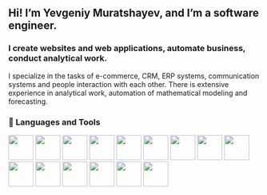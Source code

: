 ## Hi! I’m Yevgeniy Muratshayev, and I’m a software engineer.


### I create websites and web applications, automate business, conduct analytical work.

I specialize in the tasks of e-commerce, CRM, ERP systems, communication systems and people interaction with each other.
There is extensive experience in analytical work, automation of mathematical modeling and forecasting. 

### 🧰 Languages and Tools
<p float="left">
<img src="https://cdn.jsdelivr.net/gh/devicons/devicon/icons/php/php-plain.svg" style="width: 50px" />
<img src="https://cdn.jsdelivr.net/gh/devicons/devicon/icons/javascript/javascript-original.svg" style="width: 50px" />
<img src="https://muratshaev.me/wp-content/uploads/2023/03/python.png" style="width: 50px">
<img src="https://cdn.jsdelivr.net/gh/devicons/devicon/icons/wordpress/wordpress-plain-wordmark.svg" style="width: 50px" />
<img src="https://cdn.jsdelivr.net/gh/devicons/devicon/icons/react/react-original-wordmark.svg" style="width: 50px" />
<img src="https://cdn.jsdelivr.net/gh/devicons/devicon/icons/nextjs/nextjs-original-wordmark.svg" style="width: 50px" />
<img src="https://cdn.jsdelivr.net/gh/devicons/devicon/icons/bootstrap/bootstrap-original.svg" style="width: 50px" />
<img src="https://cdn.jsdelivr.net/gh/devicons/devicon/icons/css3/css3-original.svg" style="width: 50px" />
<img src="https://cdn.jsdelivr.net/gh/devicons/devicon/icons/docker/docker-original.svg" style="width: 50px" />
<img src="https://cdn.jsdelivr.net/gh/devicons/devicon/icons/html5/html5-original.svg" style="width: 50px" />
<img src="https://cdn.jsdelivr.net/gh/devicons/devicon/icons/linux/linux-original.svg" style="width: 50px" />
<img src="https://cdn.jsdelivr.net/gh/devicons/devicon/icons/mysql/mysql-original.svg" style="width: 50px" />
<img src="https://cdn.jsdelivr.net/gh/devicons/devicon/icons/android/android-plain-wordmark.svg" style="width: 50px" />
<img src="https://cdn.jsdelivr.net/gh/devicons/devicon/icons/googlecloud/googlecloud-original.svg" style="width: 50px" />
<img src="https://cdn.jsdelivr.net/gh/devicons/devicon/icons/github/github-original.svg" style="width: 50px" />
</p>

<!---
yevgeniymuratshayev/yevgeniymuratshayev is a ✨ special ✨ repository because its `README.md` (this file) appears on your GitHub profile.
You can click the Preview link to take a look at your changes.
--->
